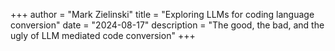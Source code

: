 +++
author = "Mark Zielinski"
title = "Exploring LLMs for coding language conversion"
date = "2024-08-17"
description = "The good, the bad, and the ugly of LLM mediated code conversion"
+++
